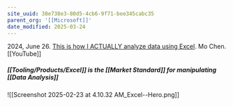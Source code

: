 ```yaml
---
site_uuid: 38e738e3-80d5-4cb6-9f71-bee345cabc35
parent_org: '[[Microsoft]]'
date_modified: 2025-03-24
---
```




2024, June 26. [This is how I ACTUALLY analyze data using Excel](http://localhost:5173/). Mo Chen. [[YouTube]]

##### [[Tooling/Products/Excel]] is the [[Market Standard]] for manipulating [[Data Analysis]]
![[Screenshot 2025-02-23 at 4.10.32 AM_Excel--Hero.png]]